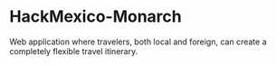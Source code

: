 # HackMexico-Monarch
 Web application where travelers, both local and foreign, can create a completely flexible travel itinerary.

